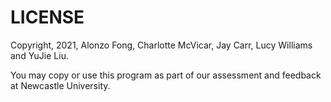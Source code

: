 # **LICENSE**
Copyright, 2021, Alonzo Fong, Charlotte McVicar, Jay Carr, Lucy Williams and YuJie Liu.

You may copy or use this program as part of our assessment and feedback at Newcastle University.

